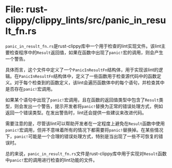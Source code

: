 # File: rust-clippy/clippy_lints/src/panic_in_result_fn.rs

`panic_in_result_fn.rs`是rust-clippy库中一个用于检查的lint实现文件。该lint主要检查程序中的`Result`返回值，如果在函数中出现了`panic!`宏的调用，则会产生一个警告。

具体而言，这个文件中定义了一个`PanicInResultFn`结构体，用于实现该lint的逻辑。在`PanicInResultFn`结构体中，定义了一些函数用于检查源代码中的函数定义。对于每个检查到的函数定义，该lint会遍历函数体中的每个语句，并检查其中是否存在`panic!`宏调用。

如果某个语句中出现了`panic!`宏调用，且在函数的返回值类型中包含了`Result`类型，则会发出一个警告，提示开发者将`panic!`替换为正常的错误处理方式，例如返回一个错误类型。在发出警告时，lint还会提供一些建议来改进代码。

需要注意的是，尽管该lint可以帮助开发者在一定程度上避免在`Result`函数中使用`panic!`宏调用，但并不意味着所有的情况下都需要将`panic!`替换掉。在某些情况下，`panic!`可能是一个合理的错误处理方式，特别是当出现了一些不可恢复的错误时。

总的来说，`panic_in_result_fn.rs`文件是rust-clippy库中用于实现对`Result`函数中`panic!`宏的调用进行检查的lint功能的文件。

